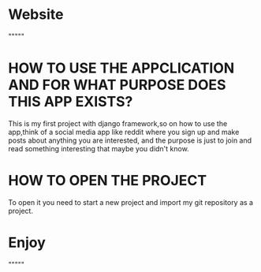 # Website
"""""

# HOW TO USE THE APPCLICATION AND FOR WHAT PURPOSE DOES THIS APP EXISTS?

This is my first project with django framework,so on how to use the app,think of a social media app like reddit where you sign up and make posts about anything you are interested,
and the purpose is just to join and read something interesting that maybe you didn't know.

# HOW TO OPEN THE PROJECT

To open it you need to start a new project and import my git repository as a project.

# Enjoy


"""""
